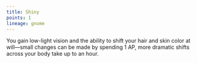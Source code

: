 ```yaml
---
title: Shiny
points: 1
lineage: gnome
---
```

You gain low-light vision and the ability to shift your hair and skin color at will—small changes can be made by spending 1 AP, more dramatic shifts across your body take up to an hour.
